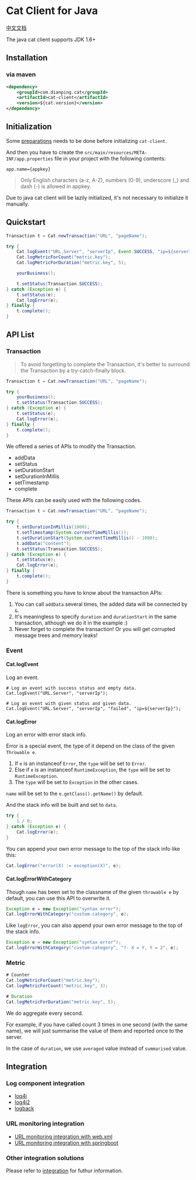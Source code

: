 # Cat Client for Java

[中文文档](./README.zh-CN.md)

The java cat client supports JDK 1.6+

## Installation

### via maven

```xml
<dependency>
    <groupId>com.dianping.cat</groupId>
    <artifactId>cat-client</artifactId>
    <version>${cat.version}</version>
</dependency>
```

## Initialization

Some [preparations](../_/preparations.md) needs to be done before initializing `cat-client`.

And then you have to create the `src/main/resources/META-INF/app.properties` file in your project with the following contents:

```
app.name={appkey}
```

> Only English characters (a-z, A-Z), numbers (0-9), underscore (\_) and dash (-) is allowed in appkey.

Due to java cat client will be lazily initialized, it's not necessary to initialize it manually.

## Quickstart

```java
Transaction t = Cat.newTransaction("URL", "pageName");

try {
    Cat.logEvent("URL.Server", "serverIp", Event.SUCCESS, "ip=${serverIp}");
    Cat.logMetricForCount("metric.key");
    Cat.logMetricForDuration("metric.key", 5);

    yourBusiness();

    t.setStatus(Transaction.SUCCESS);
} catch (Exception e) {
    t.setStatus(e);
    Cat.logError(e);
} finally {
    t.complete();
}
```

## API List

### Transaction

> To avoid forgetting to complete the Transaction, it's better to surround the Transaction by a try-catch-finally block.

```java
Transaction t = Cat.newTransaction("URL", "pageName");

try {
    yourBusiness();
    t.setStatus(Transaction.SUCCESS);
} catch (Exception e) {
    t.setStatus(e);
    Cat.logError(e);
} finally {
    t.complete();
}
```

We offered a series of APIs to modify the Transaction.

* addData
* setStatus
* setDurationStart
* setDurationInMillis
* setTimestamp
* complete

These APIs can be easily used with the following codes.

```java
Transaction t = Cat.newTransaction("URL", "pageName");

try {
    t.setDurationInMillis(1000);
    t.setTimestamp(System.currentTimeMillis());
    t.setDurationStart(System.currentTimeMillis() - 1000);
    t.addData("content");
    t.setStatus(Transaction.SUCCESS);
} catch (Exception e) {
    t.setStatus(e);
    Cat.logError(e);
} finally {
    t.complete();
}
```

There is something you have to know about the transaction APIs:

1. You can call `addData` several times, the added data will be connected by `&`.
2. It's meaningless to specify `duration` and `durationStart` in the same transaction, although we do it in the example :)
3. Never forget to complete the transaction! Or you will get corrupted message trees and memory leaks!

### Event

#### Cat.logEvent

Log an event.

```
# Log an event with success status and empty data.
Cat.logEvent("URL.Server", "serverIp");

# Log an event with given status and given data.
Cat.logEvent("URL.Server", "serverIp", "failed", "ip=${serverIp}");
```
#### Cat.logError

Log an error with error stack info.

Error is a special event, the type of it depend on the class of the given `Throwable e`.

1. If `e` is an instanceof `Error`, the `type` will be set to `Error`.
2. Else if `e` is an instanceof `RuntimeException`, the `type` will be set to `RuntimeException`.
3. The `type` will be set to `Exception` in the other cases.

`name` will be set to the `e.getClass().getName()` by default.

And the stack info will be built and set to `data`.

```java
try {
    1 / 0;
} catch (Exception e) {
    Cat.logError(e);
}
```

You can append your own error message to the top of the stack info like this:

```java
Cat.logError("error(X) := exception(X)", e);
```

#### Cat.logErrorWithCategory

Though `name` has been set to the classname of the given `throwable e` by default, you can use this API to overwrite it.

```java
Exception e = new Exception("syntax error");
Cat.logErrorWithCategory("custom-category", e);
```

Like `logError`, you can also append your own error message to the top of the stack info.

```java
Exception e = new Exception("syntax error");
Cat.logErrorWithCategory("custom-category", "?- X = Y, Y = 2", e);
```

### Metric

```java
# Counter
Cat.logMetricForCount("metric.key");
Cat.logMetricForCount("metric.key", 3);

# Duration
Cat.logMetricForDuration("metric.key", 5);
```

We do aggregate every second.

For example, if you have called count 3 times in one second (with the same name), we will just summarise the value of them and reported once to the server.

In the case of `duration`, we use `averaged` value instead of `summarised` value.

## Integration

### Log component integration

* [log4j](../../integration/log4j/README.md)
* [log4j2](../../integration/log4j2/README.md)
* [logback](../../integration/logback/README.md)

### URL monitoring integration

* [URL monitoring integration with web.xml](../../integration/URL/README.md)
* [URL monitoring integration with springboot](../../integration/spring-boot/README.md)

### Other integration solutions

Please refer to [integration](../../integration) for futhur information.
